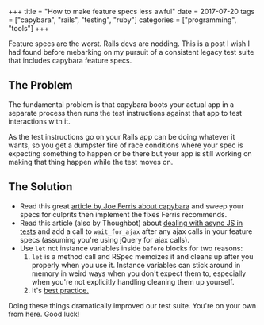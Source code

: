 +++
title = "How to make feature specs less awful"
date = 2017-07-20
tags = ["capybara", "rails", "testing", "ruby"]
categories = ["programming", "tools"]
+++

Feature specs are the worst. Rails devs are nodding. This is a post I wish I had
found before mebarking on my pursuit of a consistent legacy test suite that
includes capybara feature specs.

## The Problem

The fundamental problem is that capybara boots your actual app in a separate
process then runs the test instructions against that app to test interactions
with it.

As the test instructions go on your Rails app can be doing whatever it wants, so
you get a dumpster fire of race conditions where your spec is expecting
something to happen or be there but your app is still working on making that
thing happen while the test moves on.

## The Solution

- Read this great [article by Joe Ferris about
  capybara](https://robots.thoughtbot.com/write-reliable-asynchronous-integration-tests-with-capybara)
  and sweep your specs for culprits then implement the fixes Ferris recommends.
- Read this article (also by Thoughbot) about [dealing with async JS in
  tests](https://robots.thoughtbot.com/automatically-wait-for-ajax-with-capybara)
  and add a call to `wait_for_ajax` after any ajax calls in your feature specs
  (assuming you're using jQuery for ajax calls).
- Use `let` not instance variables inside `before` blocks for two reasons:
  1. `let` is a method call and RSpec memoizes it and cleans up after you
  properly when you use it. Instance variables can stick around in memory in
  weird ways when you don't expect them to, especially when you're not
  explicitly handling cleaning them up yourself.
  2. It's [best practice.](http://www.betterspecs.org/#let)

Doing these things dramatically improved our test suite. You're on your own from
here. Good luck!


